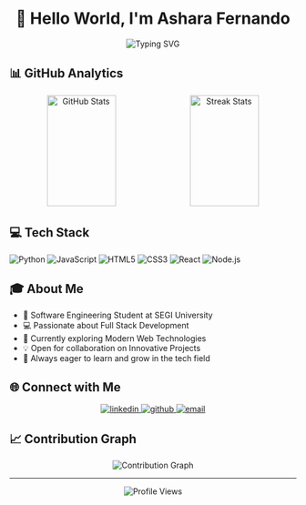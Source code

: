 # <div align="center">👋 Hello World, I'm Ashara Fernando</div>

<div align="center">
  <img src="https://readme-typing-svg.demolab.com?font=Fira+Code&duration=3000&pause=1000&color=2F81F7&center=true&vCenter=true&width=435&lines=Software+Engineering+Student;Full+Stack+Developer;Open+Source+Enthusiast" alt="Typing SVG" />
</div>

## 📊 GitHub Analytics

<div align="center">
  <img width="49%" height="195px" src="https://github-readme-stats.vercel.app/api?username=AsharaFernando&show_icons=true&count_private=true&hide_border=true&title_color=2F81F7&icon_color=2F81F7&text_color=c9d1d9&bg_color=0d1117" alt="GitHub Stats" /> 
  <img width="49%" height="195px" src="https://github-readme-streak-stats.herokuapp.com/?user=AsharaFernando&theme=github-dark&hide_border=true" alt="Streak Stats" />
</div>

## 💻 Tech Stack

![Python](https://img.shields.io/badge/Python-3776AB?style=for-the-badge&logo=python&logoColor=white)
![JavaScript](https://img.shields.io/badge/JavaScript-F7DF1E?style=for-the-badge&logo=javascript&logoColor=black)
![HTML5](https://img.shields.io/badge/HTML5-E34F26?style=for-the-badge&logo=html5&logoColor=white)
![CSS3](https://img.shields.io/badge/CSS3-1572B6?style=for-the-badge&logo=css3&logoColor=white)
![React](https://img.shields.io/badge/React-61DAFB?style=for-the-badge&logo=react&logoColor=black)
![Node.js](https://img.shields.io/badge/Node.js-339933?style=for-the-badge&logo=nodedotjs&logoColor=white)

## 🎓 About Me
- 🎯 Software Engineering Student at SEGI University
- 💻 Passionate about Full Stack Development
- 🌱 Currently exploring Modern Web Technologies
- 💡 Open for collaboration on Innovative Projects
- 🚀 Always eager to learn and grow in the tech field

## 🌐 Connect with Me

<div align="center">
  <a href="https://www.linkedin.com/in/asharafdo/" target="_blank">
    <img src="https://img.shields.io/badge/LinkedIn-0077B5?style=for-the-badge&logo=linkedin&logoColor=white" alt="linkedin"/>
  </a>
  <a href="https://github.com/AsharaFernando18" target="_blank">
    <img src="https://img.shields.io/badge/GitHub-100000?style=for-the-badge&logo=github&logoColor=white" alt="github"/>
  </a>
  <a href="mailto:fernandosushen2002@gmail.com">
    <img src="https://img.shields.io/badge/Email-D14836?style=for-the-badge&logo=gmail&logoColor=white" alt="email"/>
  </a>
</div>

## 📈 Contribution Graph

<div align="center">
  <img src="https://github-readme-activity-graph.vercel.app/graph?username=AsharaFernando&theme=github-dark&hide_border=true&bg_color=0d1117&color=2F81F7&line=2F81F7&point=2F81F7&area=true" alt="Contribution Graph" />
</div>

---

<div align="center">
  <img src="https://komarev.com/ghpvc/?username=AsharaFernando&color=2F81F7&style=flat-square" alt="Profile Views" />
</div>

